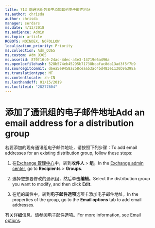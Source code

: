 ```yaml
---
title: 713 向通讯组列表中添加其他电子邮件地址
ms.author: chrisda
author: chrisda
manager: serdars
ms.date: 4/13/2018
ms.audience: Admin
ms.topic: article
ROBOTS: NOINDEX, NOFOLLOW
localization_priority: Priority
ms.collection: Adm_O365
ms.custom: Adm_O365
ms.assetid: 870f16c0-24ac-4dec-a3e3-14719e6a496a
ms.openlocfilehash: 528b574eb45295b71738bcafac8da13ad3f5f7b9
ms.sourcegitcommit: d6ea5e9458a2b8ceaab3ac4bd483e1130b9a398a
ms.translationtype: MT
ms.contentlocale: zh-CN
ms.lasthandoff: 01/15/2019
ms.locfileid: "28277604"
---
```

# <a name="add-an-email-address-for-a-distribution-group"></a><span data-ttu-id="7c03f-102">添加了通讯组的电子邮件地址</span><span class="sxs-lookup"><span data-stu-id="7c03f-102">Add an email address for a distribution group</span></span>

<span data-ttu-id="7c03f-103">若要添加的现有通讯组电子邮件地址，请按照下列步骤：</span><span class="sxs-lookup"><span data-stu-id="7c03f-103">To add email addresses for an existing distribution group, follow these steps:</span></span>
  
1. <span data-ttu-id="7c03f-104">在[Exchange 管理中心](https://outlook.office365.com/ecp/)中，转到**收件人** \> **组**。</span><span class="sxs-lookup"><span data-stu-id="7c03f-104">In the [Exchange admin center](https://outlook.office365.com/ecp/), go to **Recipients** \> **Groups**.</span></span>
    
2. <span data-ttu-id="7c03f-105">选择您想要修改的通讯组，然后单击**编辑**。</span><span class="sxs-lookup"><span data-stu-id="7c03f-105">Select the distribution group you want to modify, and then click **Edit**.</span></span>
    
3. <span data-ttu-id="7c03f-106">在组的属性中，转到**电子邮件选项**选项卡添加电子邮件地址。</span><span class="sxs-lookup"><span data-stu-id="7c03f-106">In the properties of the group, go to the **Email options** tab to add email addresses.</span></span> 
    
<span data-ttu-id="7c03f-107">有关详细信息，请参阅[电子邮件选项](https://technet.microsoft.com/library/bb124513.aspx#emailoptions)。</span><span class="sxs-lookup"><span data-stu-id="7c03f-107">For more information, see [Email options](https://technet.microsoft.com/library/bb124513.aspx#emailoptions).</span></span>
  

